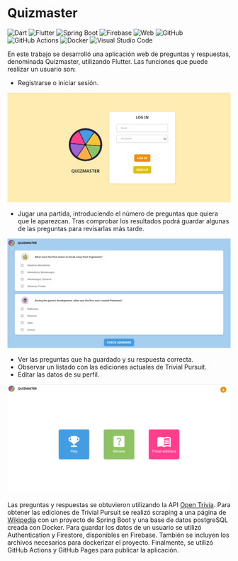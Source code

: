# Quizmaster

![Dart](https://img.shields.io/badge/dart-%230175C2.svg?style=for-the-badge&logo=dart&logoColor=white)
![Flutter](https://img.shields.io/badge/Flutter-%2302569B.svg?style=for-the-badge&logo=Flutter&logoColor=white)
![Spring Boot](https://img.shields.io/badge/Spring%20Boot-%236DB33F.svg?style=for-the-badge&logo=spring&logoColor=white)
![Firebase](https://img.shields.io/badge/firebase-%23039BE5.svg?style=for-the-badge&logo=firebase)
![Web](https://img.shields.io/badge/-Web-blue?style=for-the-badge&logo=appveyor?logoColor=blue)
![GitHub](https://img.shields.io/badge/github-%23121011.svg?style=for-the-badge&logo=github&logoColor=white)
![GitHub Actions](https://img.shields.io/badge/github%20actions-%232671E5.svg?style=for-the-badge&logo=githubactions&logoColor=white)
![Docker](https://img.shields.io/badge/docker-%230db7ed.svg?style=for-the-badge&logo=docker&logoColor=white)
![Visual Studio Code](https://img.shields.io/badge/Visual%20Studio%20Code-0078d7.svg?style=for-the-badge&logo=visual-studio-code&logoColor=white)

En este trabajo se desarrolló una aplicación web de preguntas y respuestas, denominada Quizmaster, utilizando Flutter. Las funciones que puede realizar un usuario son:
- Registrarse o iniciar sesión.

![Login](img/login.png)

- Jugar una partida, introduciendo el número de preguntas que quiera que le aparezcan. Tras comprobar los resultados podrá guardar algunas de las preguntas para revisarlas más tarde.

![Login](img/game.png)

- Ver las preguntas que ha guardado y su respuesta correcta.
- Observar un listado con las ediciones actuales de Trivial Pursuit.
- Editar las datos de su perfil.

![Login](img/home.png)

Las preguntas y respuestas se obtuvieron utilizando la API [Open Trivia](https://opentdb.com/api_config.php). Para obtener las ediciones de Trivial Pursuit se realizó scraping a una página de [Wikipedia](https://en.wikipedia.org/wiki/List_of_Trivial_Pursuit_editions) con un proyecto de Spring Boot y una base de datos postgreSQL creada con Docker. Para guardar los datos de un usuario se utilizó Authentication y Firestore, disponibles en Firebase. También se incluyen los archivos necesarios para dockerizar el proyecto. Finalmente, se utilizó GitHub Actions y GitHub Pages para publicar la aplicación.
